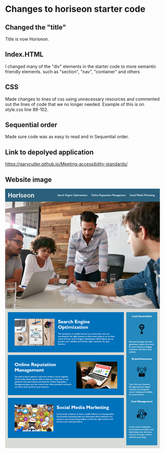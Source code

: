 # Changes to horiseon starter code 

## Changed the "title" 

Title is now Horiseon. 

## Index.HTML

I changed many of the "div" elements in the starter code to more semantic friendly elements. such as "section", "nav", "container" and others 

## CSS

Made changes to lines of css using unnecessary resources and commented out the lines of code that we no longer needed. Example of this is on style.css line 89-102.

## Sequential order

Made sure code was as easy to read and in Sequential order.

## Link to depolyed application 
https://garycutler.github.io/Meeting-accessibility-standards/

## Website image 
![Getting Started](./assets/01-html-css-git-homework-demo.png)





